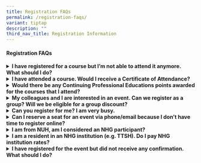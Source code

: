 ```yaml
---
title: Registration FAQs
permalink: /registration-faqs/
variant: tiptap
description: ""
third_nav_title: Registration Information
---
```

<h4><strong>Registration FAQs</strong></h4>
<div data-type="detailGroup" class="isomer-accordion-group isomer-accordion isomer-accordion-white">
<details class="isomer-details">
<summary><strong>I have registered for a course but I’m not able to attend it anymore. What should I do?</strong>
</summary>
<div data-type="detailsContent" class="isomer-details-content">
<p>Please email us with your name, contact number, institution and the full
title and date of the event that you had registered for.</p>
<ul data-tight="true" class="tight">
<li>
<p>For Proper Conduct of Research courses: <a href="mailto:research_courseadmin@nhg.com.sg" rel="noopener noreferrer nofollow" target="_blank">research_courseadmin@nhg.com.sg</a>
</p>
</li>
<li>
<p>For all other training courses: <a href="mailto:researchtraining@nhg.com.sg" rel="noopener noreferrer nofollow" target="_blank">researchtraining@nhg.com.sg</a>
</p>
</li>
</ul>
<p>Kindly also state whether you would like to withdraw from the course or
arrange for a one-for-one substitution, and relevant justifications.</p>
<p><strong>Course Withdrawal</strong>
<br>Refer to chart below for the respective refund amounts:</p>
<div class="isomer-image-wrapper">
<img style="width: 100%" height="auto" width="100%" alt="" src="/images/Training/course_fees_refund_amount_table.jpg">
</div>
<p>No-Shows’ will not qualify for refunds and the Institution or participants
whom has registered and provided the information prior remains liable for
the full registration fees.</p>
<p></p>
<p><strong>Substitution of Participant</strong>
<br>If the participant is unable to attend a course that he/she has registered
for, he/she may arrange for alternate personnel to take up the seat as
a one-for-one substitution. Such requests are to be submitted via email
to <a href="mailto:researchtraining@nhg.com.sg" rel="noopener noreferrer nofollow" target="_blank">researchtraining@nhg.com.sg</a> and
will be approved on a case-to-case basis.</p>
<p>An administrative fee of $15 (before GST) will be charged if the request
for this substitution is received &lt; 5 working days before the commencement
of the course.</p>
<p><strong>Course Cancellation by the Training Provider</strong>
<br>In case of unforeseen circumstances, the training provider reserves the
right to cancel the course and will fully refund all paid fees.</p>
<p></p>
</div>
</details>
</div>
<div data-type="detailGroup" class="isomer-accordion-group isomer-accordion isomer-accordion-white">
<details class="isomer-details">
<summary><strong>I have attended a course. Would I receive a Certificate of Attendance?</strong>
</summary>
<div data-type="detailsContent" class="isomer-details-content">
<p>Below are the minimum requirements to obtain the E-Certificate of Attendance
/ Achievement respectively.</p>
<div class="isomer-image-wrapper">
<img style="width: 90%;" height="auto" width="100%" alt="" src="/images/Training/course_attendance_min_req_table.jpg">
</div>
<p>The e-certificates would be sent to you via email after course completion.</p>
<p>&nbsp;</p>
<p>All requests for re-issuance of e-certificates for courses that were conducted
more than 1 year before the date of request would be subjected to an administrative
fee of $15 (before GST).</p>
<p></p>
</div>
</details>
</div>
<div data-type="detailGroup" class="isomer-accordion-group isomer-accordion isomer-accordion-white">
<details class="isomer-details">
<summary><strong>Would there be any Continuing Professional Educations points awarded for the courses that I attend?</strong>
</summary>
<div data-type="detailsContent" class="isomer-details-content">
<p>Relevant training courses conducted by the NHG Group Research &amp; Innovation
will be submitted to the Singapore Medical Council (SMC), Singapore Nursing
Board (SNB) and Singapore Pharmacy Council (SPC) for CME / CNE / CPE points
respectively. All applications for CME / CNE / CPE points are subjected
to approval by the respective councils.</p>
<p>All attendees are required to submit their professional registration number
(e.g. MCR) via the registration portal in order for us to apply for CPE
points.</p>
<p></p>
</div>
</details>
</div>
<div data-type="detailGroup" class="isomer-accordion-group isomer-accordion isomer-accordion-white">
<details class="isomer-details">
<summary><strong>My colleagues and I are interested in an event. Can we register as a group? Will we be eligible for a group discount?</strong>
</summary>
<div data-type="detailsContent" class="isomer-details-content">
<p>No. The FormSG system only accepts individual registrations. NHG does
not offer group discounts.</p>
<p></p>
</div>
</details>
</div>
<div data-type="detailGroup" class="isomer-accordion-group isomer-accordion isomer-accordion-white">
<details class="isomer-details">
<summary><strong>Can you register for me? I am very busy.</strong>
</summary>
<div data-type="detailsContent" class="isomer-details-content">
<p>We are unable to register on behalf of participants. Participants are
required to register through the course’s FormSG registration link.</p>
<p></p>
</div>
</details>
</div>
<div data-type="detailGroup" class="isomer-accordion-group isomer-accordion isomer-accordion-white">
<details class="isomer-details">
<summary><strong>Can I reserve a seat for an event via phone/email because I don’t have time to register online?</strong>
</summary>
<div data-type="detailsContent" class="isomer-details-content">
<p>No. Registration is on a first come-first-serve basis, via FormSG course
registration link.</p>
<p></p>
</div>
</details>
</div>
<div data-type="detailGroup" class="isomer-accordion-group isomer-accordion isomer-accordion-white">
<details class="isomer-details">
<summary><strong>I am from NUH, am I considered an NHG participant?</strong>
</summary>
<div data-type="detailsContent" class="isomer-details-content">
<p>No. NUH is not an NHG institution.</p>
<p>Please refer to the <a href="/course-fees-categories/" rel="noopener nofollow" target="_blank">Registration Fee Category Classifications (here)</a> for
the list of organizations under the respective categories.</p>
<p></p>
</div>
</details>
</div>
<div data-type="detailGroup" class="isomer-accordion-group isomer-accordion isomer-accordion-white">
<details class="isomer-details">
<summary><strong>I am a resident in an NHG institution (e.g. TTSH). Do I pay NHG institution rates?</strong>
</summary>
<div data-type="detailsContent" class="isomer-details-content">
<p>NHG institution rates apply to all clinicians enrolled in the NHG Residency
Programme.</p>
<p></p>
</div>
</details>
</div>
<div data-type="detailGroup" class="isomer-accordion-group isomer-accordion isomer-accordion-white">
<details class="isomer-details">
<summary><strong>I have registered for the event but did not receive any confirmation. What should I do?</strong>
</summary>
<div data-type="detailsContent" class="isomer-details-content">
<p><strong>For Proper Conduct of Research courses:</strong>
</p>
<p>Please email <a href="mailto:research_courseadmin@nhg.com.sg" rel="noopener noreferrer nofollow" target="_blank">research_courseadmin@nhg.com.sg</a> with
your name, contact number, institution and the full title of the event
that you had registered for.</p>
<p><strong>For all other training courses:</strong>
</p>
<p>Please email <a href="mailto:researchtraining@nhg.com.sg" rel="noopener noreferrer nofollow" target="_blank">researchtraining@nhg.com.sg</a> with
your name, contact number, institution and the full title of the event
that you had registered for.</p>
<p></p>
</div>
</details>
</div>
<p></p>
<p></p>
<p></p>